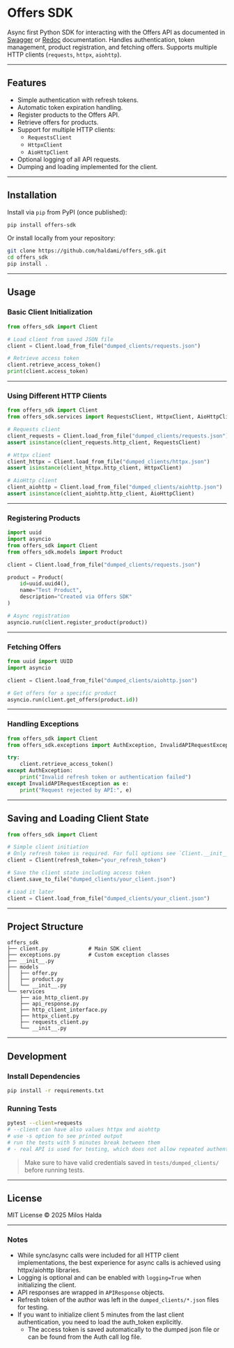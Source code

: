 # Offers SDK

Async first Python SDK for interacting with the Offers API as documented in [Swagger](https://python.exercise.applifting.cz/docs) or [Redoc](https://python.exercise.applifting.cz/redoc) documentation. Handles authentication, token management, product registration, and fetching offers. Supports multiple HTTP clients (`requests`, `httpx`, `aiohttp`).

---

## Features

* Simple authentication with refresh tokens.
* Automatic token expiration handling.
* Register products to the Offers API.
* Retrieve offers for products.
* Support for multiple HTTP clients:
  * `RequestsClient`
  * `HttpxClient`
  * `AioHttpClient`
* Optional logging of all API requests.
* Dumping and loading implemented for the client.

---

## Installation

Install via `pip` from PyPI (once published):

```bash
pip install offers-sdk
```

Or install locally from your repository:

```bash
git clone https://github.com/haldami/offers_sdk.git
cd offers_sdk
pip install .
```

---

## Usage

### Basic Client Initialization

```python
from offers_sdk import Client

# Load client from saved JSON file
client = Client.load_from_file("dumped_clients/requests.json")

# Retrieve access token
client.retrieve_access_token()
print(client.access_token)
```

---

### Using Different HTTP Clients

```python
from offers_sdk import Client
from offers_sdk.services import RequestsClient, HttpxClient, AioHttpClient

# Requests client
client_requests = Client.load_from_file("dumped_clients/requests.json")
assert isinstance(client_requests.http_client, RequestsClient)

# Httpx client
client_httpx = Client.load_from_file("dumped_clients/httpx.json")
assert isinstance(client_httpx.http_client, HttpxClient)

# AioHttp client
client_aiohttp = Client.load_from_file("dumped_clients/aiohttp.json")
assert isinstance(client_aiohttp.http_client, AioHttpClient)
```

---

### Registering Products

```python
import uuid
import asyncio
from offers_sdk import Client
from offers_sdk.models import Product

client = Client.load_from_file("dumped_clients/requests.json")

product = Product(
    id=uuid.uuid4(),
    name="Test Product",
    description="Created via Offers SDK"
)

# Async registration
asyncio.run(client.register_product(product))
```

---

### Fetching Offers

```python
from uuid import UUID
import asyncio

client = Client.load_from_file("dumped_clients/aiohttp.json")

# Get offers for a specific product
asyncio.run(client.get_offers(product.id))
```

---

### Handling Exceptions

```python
from offers_sdk import Client
from offers_sdk.exceptions import AuthException, InvalidAPIRequestException

try:
    client.retrieve_access_token()
except AuthException:
    print("Invalid refresh token or authentication failed")
except InvalidAPIRequestException as e:
    print("Request rejected by API:", e)
```

---

## Saving and Loading Client State

```python
from offers_sdk import Client

# Simple client initiation
# Only refresh token is required. For full options see `Client.__init__` documentation.
client = Client(refresh_token="your_refresh_token")

# Save the client state including access token
client.save_to_file("dumped_clients/your_client.json")

# Load it later
client = Client.load_from_file("dumped_clients/your_client.json")
```

---

## Project Structure

```
offers_sdk
├── client.py             # Main SDK client
├── exceptions.py         # Custom exception classes
├── __init__.py
├── models
│   ├── offer.py
│   ├── product.py
│   └── __init__.py
└── services
    ├── aio_http_client.py
    ├── api_response.py
    ├── http_client_interface.py
    ├── httpx_client.py
    ├── requests_client.py
    └── __init__.py
```

---

## Development

### Install Dependencies

```bash
pip install -r requirements.txt
```

### Running Tests

```bash
pytest --client=requests
# --client can have also values httpx and aiohttp
# use -s option to see printed output
# run the tests with 5 minutes break between them
# - real API is used for testing, which does not allow repeated authentication
```

> Make sure to have valid credentials saved in `tests/dumped_clients/` before running tests.

---

## License

MIT License © 2025 Milos Halda

---

### Notes

* While sync/async calls were included for all HTTP client implementations, the best experience for async calls is achieved using httpx/aiohttp libraries.
* Logging is optional and can be enabled with `logging=True` when initializing the client.
* API responses are wrapped in `APIResponse` objects.
* Refresh token of the author was left in the `dumped_clients/*.json` files for testing.
* If you want to initialize client 5 minutes from the last client authentication, you need to load the auth_token explicitly.
  * The access token is saved automatically to the dumped json file or can be found from the Auth call log file.

